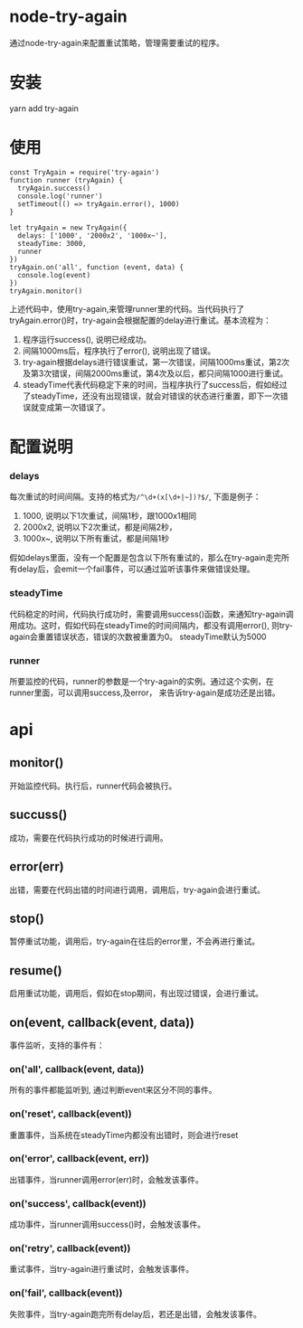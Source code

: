 # node-try-again
通过node-try-again来配置重试策略，管理需要重试的程序。

# 安装
yarn add try-again

# 使用
```
const TryAgain = require('try-again')
function runner (tryAgain) {
  tryAgain.success()
  console.log('runner')
  setTimeout(() => tryAgain.error(), 1000)
}

let tryAgain = new TryAgain({
  delays: ['1000', '2000x2', '1000x~'],
  steadyTime: 3000,
  runner
})
tryAgain.on('all', function (event, data) {
  console.log(event)
})
tryAgain.monitor()

```
上述代码中，使用try-again,来管理runner里的代码。当代码执行了tryAgain.error()时，try-again会根据配置的delay进行重试。基本流程为：
1. 程序运行success(), 说明已经成功。
2. 间隔1000ms后，程序执行了error(), 说明出现了错误。
3. try-again根据delays进行错误重试，第一次错误，间隔1000ms重试，第2次及第3次错误，间隔2000ms重试，第4次及以后，都只间隔1000进行重试。
4. steadyTime代表代码稳定下来的时间，当程序执行了success后，假如经过了steadyTime，还没有出现错误，就会对错误的状态进行重置，即下一次错误就变成第一次错误了。

# 配置说明
### delays
每次重试的时间间隔。支持的格式为`/^\d+(x[\d+|~])?$/`, 下面是例子：
1. 1000, 说明以下1次重试，间隔1秒，跟1000x1相同
2. 2000x2, 说明以下2次重试，都是间隔2秒，
3. 1000x~, 说明以下所有重试，都是间隔1秒

假如delays里面，没有一个配置是包含以下所有重试的，那么在try-again走完所有delay后，会emit一个fail事件，可以通过监听该事件来做错误处理。

### steadyTime
代码稳定的时间，代码执行成功时，需要调用success()函数，来通知try-again调用成功。这时，假如代码在steadyTime的时间间隔内，都没有调用error(), 则try-again会重置错误状态，错误的次数被重置为0。
steadyTime默认为5000

### runner
所要监控的代码，runner的参数是一个try-again的实例。通过这个实例，在runner里面，可以调用success,及error， 来告诉try-again是成功还是出错。

# api
## monitor()
开始监控代码。执行后，runner代码会被执行。

## succuss()
成功，需要在代码执行成功的时候进行调用。

## error(err)
出错，需要在代码出错的时间进行调用，调用后，try-again会进行重试。
## stop()
暂停重试功能，调用后，try-again在往后的error里，不会再进行重试。
## resume()
启用重试功能，调用后，假如在stop期间，有出现过错误，会进行重试。

## on(event, callback(event, data))
事件监听，支持的事件有：
### on('all', callback(event, data))
所有的事件都能监听到, 通过判断event来区分不同的事件。
### on('reset', callback(event))
重置事件，当系统在steadyTime内都没有出错时，则会进行reset

### on('error', callback(event, err))
出错事件，当runner调用error(err)时，会触发该事件。

### on('success', callback(event))
成功事件，当runner调用success()时，会触发该事件。

### on('retry', callback(event))
重试事件，当try-again进行重试时，会触发该事件。

### on('fail', callback(event)) 
失败事件，当try-again跑完所有delay后，若还是出错，会触发该事件。
